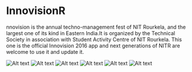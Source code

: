 # InnovisionR

nnovision is the annual techno-management fest of NIT Rourkela, and the largest one of its kind in Eastern India.It is 
organized by the Technical Society in association with Student Activity Centre of NIT Rourkela. This one is the official 
Innovision 2016 app and next generations of NITR are welcome to use it and update it.


![Alt text](http://imgh.us/0_39.png)<!-- .element height="50%" width="50%" -->
![Alt text](http://imgh.us/1_3253.png )
![Alt text](http://imgh.us/2_842.png )
![Alt text](http://imgh.us/3_424.png )
![Alt text](http://imgh.us/4_277.png )
![Alt text](http://imgh.us/5_183.png )

